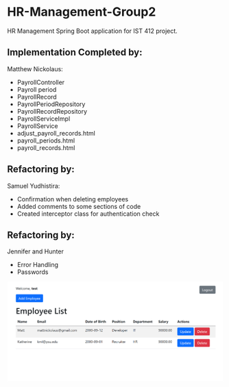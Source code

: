 # HR-Management-Group2
HR Management Spring Boot application for IST 412 project. 

## Implementation Completed by:
Matthew Nickolaus: 
- PayrollController
- Payroll period
- PayrollRecord
- PayrollPeriodRepository
- PayrollRecordRepository
- PayrollServiceImpl
- PayrollService
- adjust_payroll_records.html
- payroll_periods.html
- payroll_records.html

## Refactoring by:
Samuel Yudhistira:
- Confirmation when deleting employees
- Added comments to some sections of code
- Created interceptor class for authentication check

## Refactoring by:
Jennifer and Hunter
- Error Handling
- Passwords



![ExampleImage](example_image.png)
